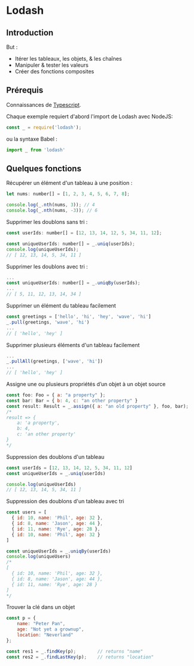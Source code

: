 # Lodash

## Introduction

But :

- Itérer les tableaux, les objets, & les chaînes
- Manipuler & tester les valeurs
- Créer des fonctions composites
  
## Prérequis

Connaissances de [Typescript](https://www.typescriptlang.org/).

Chaque exemple requiert d'abord l'import de Lodash avec NodeJS:

```js
const _ = require('lodash');
```

ou la syntaxe Babel : 

```js
import _ from 'lodash'
```

## Quelques fonctions

Récupérer un élément d'un tableau à une position :

```js
let nums: number[] = [1, 2, 3, 4, 5, 6, 7, 8];

console.log(_.nth(nums, 3)); // 4
console.log(_.nth(nums, -3)); // 6
```

Supprimer les doublons sans tri :

```js
const userIds: number[] = [12, 13, 14, 12, 5, 34, 11, 12];

const uniqueUserIds: number[] = _.uniq(userIds);
console.log(uniqueUserIds);
// [ 12, 13, 14, 5, 34, 11 ]
```

Supprimer les doublons avec tri :

```js
...
const uniqueUserIds: number[] = _.uniqBy(userIds);
...
// [ 5, 11, 12, 13, 14, 34 ]
```
Supprimer un élément du tableau facilement

```js
const greetings = ['hello', 'hi', 'hey', 'wave', 'hi']
_.pull(greetings, 'wave', 'hi')
...
// [ 'hello', 'hey' ]
```

Supprimer plusieurs éléments d'un tableau facilement

```js
...
_.pullAll(greetings, ['wave', 'hi'])
...
// [ 'hello', 'hey' ]
```

Assigne une ou plusieurs propriétés d’un objet à un objet source

```js
const foo: Foo = { a: "a property" };
const bar: Bar = { b: 4, c: "an other property" }
const result: Result = _.assign({ a: "an old property" }, foo, bar);
/*
result => { 
    a: 'a property', 
    b: 4, 
    c: 'an other property' 
} 
*/
```

Suppression des doublons d'un tableau

```js
const userIds = [12, 13, 14, 12, 5, 34, 11, 12]
const uniqueUserIds = _.uniq(userIds)

console.log(uniqueUserIds)
// [ 12, 13, 14, 5, 34, 11 ]
```


Suppression des doublons d'un tableau avec tri

```js
const users = [
  { id: 10, name: 'Phil', age: 32 },
  { id: 8, name: 'Jason', age: 44 },
  { id: 11, name: 'Rye', age: 28 },
  { id: 10, name: 'Phil', age: 32 }
]

const uniqueUserIds = _.uniqBy(userIds)
console.log(uniqueUsers)
/*
[
  { id: 10, name: 'Phil', age: 32 },
  { id: 8, name: 'Jason', age: 44 },
  { id: 11, name: 'Rye', age: 28 }
]
*/

```

Trouver la clé dans un objet

```js
const p = {
    name: "Peter Pan",
    age: "Not yet a grownup",
    location: "Neverland"
};

const res1 = _.findKey(p);        // returns "name"
const res2 = _.findLastKey(p);    // returns "location"
```
